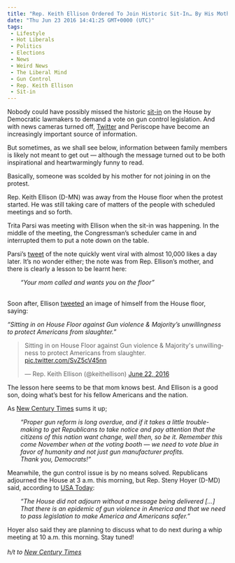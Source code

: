 ```yaml
---
title: "Rep. Keith Ellison Ordered To Join Historic Sit-In… By His Mother!"
date: "Thu Jun 23 2016 14:41:25 GMT+0000 (UTC)"
tags: 
 - Lifestyle
 - Hot Liberals
 - Politics
 - Elections
 - News
 - Weird News
 - The Liberal Mind
 - Gun Control
 - Rep. Keith Ellison
 - Sit-in
---
```

<p><!--OffDef--></p><p><!--Ads1--></p><p>Nobody could have possibly missed the historic <a href="http://www.liberalamerica.org/2016/06/22/breaking-house-democrats-stage-sit-in-over-gun-violence-video/">sit-in</a> on the House by Democratic lawmakers&#xA0;to demand a vote on gun control legislation. And with news cameras turned off, <a href="http://www.liberalamerica.org/2016/06/22/paul-ryan-tried-to-silence-house-democrats-gun-violence-sit-in-so-theyre-live-streaming-it/">Twitter</a>&#xA0;and Periscope have become an increasingly important source of information.</p><p>But sometimes, as we shall see below, information between family members is likely not meant to get out &#x2014; although the message turned out to be both inspirational and heartwarmingly funny to read.</p><p>Basically, someone was scolded by his mother for not joining in on the protest.</p><p>Rep. Keith Ellison (D-MN) was away from the House floor when the protest started. He was still taking care of matters of the people with scheduled meetings and so forth.</p><p>Trita Parsi was meeting with Ellison when the sit-in was happening. In the middle of the meeting, the Congressman&#x2019;s scheduler came in and interrupted them to put a note down on the table.</p><p>Parsi&#x2019;s <a href="https://twitter.com/tparsi/status/745668721365098496?ref_src=twsrc%5Etfw" onclick="__gaTracker(&apos;send&apos;, &apos;event&apos;, &apos;outbound-article&apos;, &apos;https://twitter.com/tparsi/status/745668721365098496?ref_src=twsrc%5Etfw&apos;, &apos;tweet&apos;);">tweet</a> of the note quickly went viral with almost 10,000 likes a&#xA0;day later. It&#x2019;s no wonder either; the note was from Rep. Ellison&#x2019;s mother, and there is clearly a lesson to be learnt here:</p><p style="padding-left: 30px;"><em>&#x201C;Your mom called and wants you on the floor&#x201D;</em></p><p><script async src="//platform.twitter.com/widgets.js" charset="utf-8"></script><br>
Soon after, Ellison <a href="https://twitter.com/keithellison/status/745667846173253632/photo/1?ref_src=twsrc%5Etfw" onclick="__gaTracker(&apos;send&apos;, &apos;event&apos;, &apos;outbound-article&apos;, &apos;https://twitter.com/keithellison/status/745667846173253632/photo/1?ref_src=twsrc%5Etfw&apos;, &apos;tweeted&apos;);">tweeted</a> an image of himself from the House floor, saying:</p><p><em>&#x201C;Sitting in on House Floor against Gun violence &amp; Majority&#x2019;s unwillingness to protect Americans from slaughter.&#x201D;</em></p><blockquote class="twitter-tweet" data-lang="en"><p lang="en" dir="ltr">Sitting in on House Floor against Gun violence &amp; Majority&apos;s unwillingness to protect Americans from slaughter. <a href="https://t.co/SvZ5cV45nn" onclick="__gaTracker(&apos;send&apos;, &apos;event&apos;, &apos;outbound-article&apos;, &apos;https://t.co/SvZ5cV45nn&apos;, &apos;pic.twitter.com/SvZ5cV45nn&apos;);">pic.twitter.com/SvZ5cV45nn</a></p>
<p>&#x2014; Rep. Keith Ellison (@keithellison) <a href="https://twitter.com/keithellison/status/745667846173253632" onclick="__gaTracker(&apos;send&apos;, &apos;event&apos;, &apos;outbound-article&apos;, &apos;https://twitter.com/keithellison/status/745667846173253632&apos;, &apos;June 22, 2016&apos;);">June 22, 2016</a></p></blockquote><p><script async src="//platform.twitter.com/widgets.js" charset="utf-8"></script></p><p>The lesson here seems to be that mom knows best. And Ellison is a good son, doing what&#x2019;s best for his fellow Americans and the nation.</p><p>As <a href="http://newcenturytimes.com/2016/06/22/see-how-this-house-dem-got-schooled-by-his-mom-who-demanded-he-join-the-sit-in-image/" onclick="__gaTracker(&apos;send&apos;, &apos;event&apos;, &apos;outbound-article&apos;, &apos;http://newcenturytimes.com/2016/06/22/see-how-this-house-dem-got-schooled-by-his-mom-who-demanded-he-join-the-sit-in-image/&apos;, &apos;New Century Times&apos;);">New Century Times</a> sums it up;</p><p style="padding-left: 30px;"><em>&#x201C;Proper gun reform is long overdue, and if it takes a little trouble-making to get Republicans&#xA0;to take notice and pay attention that the citizens of this nation want change, well then, so be it. Remember this come November when at the voting booth &#x2014; we need to vote blue in favor of humanity and not just gun manufacturer profits.</em><br>
<em> Thank you, Democrats!&#x201D;</em></p><p><!--Ads2--></p><p>Meanwhile, the gun control issue is by no means solved.&#xA0;Republicans adjourned the House at 3 a.m. this morning, but Rep. Steny Hoyer (D-MD) said, according to&#xA0;<a href="http://www.usatoday.com/story/news/politics/2016/06/22/house-democrats-stage-sit-in-over-gun-legislation/86241864/" onclick="__gaTracker(&apos;send&apos;, &apos;event&apos;, &apos;outbound-article&apos;, &apos;http://www.usatoday.com/story/news/politics/2016/06/22/house-democrats-stage-sit-in-over-gun-legislation/86241864/&apos;, &apos;USA Today&apos;);">USA Today</a>:</p><p style="padding-left: 30px;"><em>&#x201C;The House did not adjourn without a message being delivered [&#x2026;] That there is an&#xA0;epidemic of gun violence in America and that we need to pass legislation to make America and Americans safer.&#x201D;</em></p><p>Hoyer also said they are planning to discuss what to do next during a whip meeting at 10 a.m. this morning. Stay tuned!<br>
<em><br>
h/t to <a href="http://newcenturytimes.com/2016/06/22/see-how-this-house-dem-got-schooled-by-his-mom-who-demanded-he-join-the-sit-in-image/" onclick="__gaTracker(&apos;send&apos;, &apos;event&apos;, &apos;outbound-article&apos;, &apos;http://newcenturytimes.com/2016/06/22/see-how-this-house-dem-got-schooled-by-his-mom-who-demanded-he-join-the-sit-in-image/&apos;, &apos;New Century Times&apos;);" target="_blank">New Century Times</a></em></p>